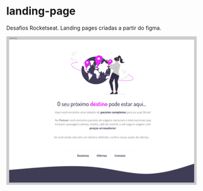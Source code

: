 # landing-page
Desafios Rocketseat. Landing pages criadas a partir do figma.

![App Screenshot](https://github.com/AlexJjunio/landing-page/blob/main/images/preview.png)
